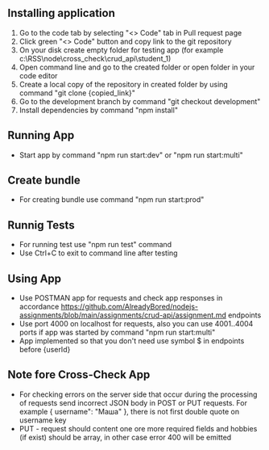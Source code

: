 ## Installing application

1. Go to the code tab by selecting "<> Code" tab in Pull request page
2. Click green "<> Code" button and copy link to the git repository
3. On your disk create empty folder for testing app (for example c:\RSS\node\cross_check\crud_api\student_1)
4. Open command line and go to the created folder or open folder in your code editor
5. Create a local copy of the repository in created folder by using command "git clone {copied_link}"
6. Go to the development branch by command "git checkout development"
7. Install dependencies by command "npm install"

## Running App

- Start app by command "npm run start:dev" or "npm run start:multi"

## Create bundle

- For creating bundle use command "npm run start:prod"

## Runnig Tests

- For running test use "npm run test" command
- Use Ctrl+C to exit to command line after testing

## Using App

- Use POSTMAN app for requests and check app responses in accordance https://github.com/AlreadyBored/nodejs-assignments/blob/main/assignments/crud-api/assignment.md endpoints
- Use port 4000 on localhost for requests, also you can use 4001..4004 ports if app was started by command "npm run start:multi"
- App implemented so that you don't need use symbol $ in endpoints before {userId}

## Note fore Cross-Check App

- For checking errors on the server side that occur during the processing of requests send incorrect JSON body in POST or PUT requests. For example { username": "Маша" }, there is not first double quote on username key
- PUT - request should content one ore more required fields and hobbies (if exist) should be array, in other case error 400 will be emitted